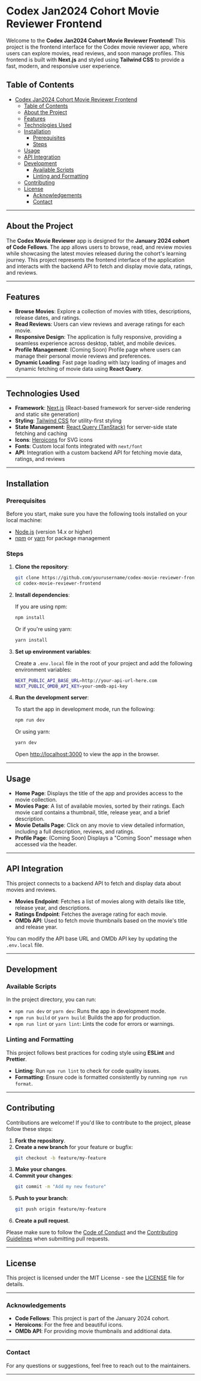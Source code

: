# Codex Jan2024 Cohort Movie Reviewer Frontend

Welcome to the **Codex Jan2024 Cohort Movie Reviewer Frontend**! This project is the frontend interface for the Codex movie reviewer app, where users can explore movies, read reviews, and soon manage profiles. This frontend is built with **Next.js** and styled using **Tailwind CSS** to provide a fast, modern, and responsive user experience.

## Table of Contents

- [Codex Jan2024 Cohort Movie Reviewer Frontend](#codex-jan2024-cohort-movie-reviewer-frontend)
  - [Table of Contents](#table-of-contents)
  - [About the Project](#about-the-project)
  - [Features](#features)
  - [Technologies Used](#technologies-used)
  - [Installation](#installation)
    - [Prerequisites](#prerequisites)
    - [Steps](#steps)
  - [Usage](#usage)
  - [API Integration](#api-integration)
  - [Development](#development)
    - [Available Scripts](#available-scripts)
    - [Linting and Formatting](#linting-and-formatting)
  - [Contributing](#contributing)
  - [License](#license)
    - [Acknowledgements](#acknowledgements)
    - [Contact](#contact)

---

## About the Project

The **Codex Movie Reviewer** app is designed for the **January 2024 cohort of Code Fellows**. The app allows users to browse, read, and review movies while showcasing the latest movies released during the cohort's learning journey. This project represents the frontend interface of the application and interacts with the backend API to fetch and display movie data, ratings, and reviews.

---

## Features

- **Browse Movies**: Explore a collection of movies with titles, descriptions, release dates, and ratings.
- **Read Reviews**: Users can view reviews and average ratings for each movie.
- **Responsive Design**: The application is fully responsive, providing a seamless experience across desktop, tablet, and mobile devices.
- **Profile Management**: (Coming Soon) Profile page where users can manage their personal movie reviews and preferences.
- **Dynamic Loading**: Fast page loading with lazy loading of images and dynamic fetching of movie data using **React Query**.

---

## Technologies Used

- **Framework**: [Next.js](https://nextjs.org/) (React-based framework for server-side rendering and static site generation)
- **Styling**: [Tailwind CSS](https://tailwindcss.com/) for utility-first styling
- **State Management**: [React Query (TanStack)](https://tanstack.com/query/latest) for server-side state fetching and caching
- **Icons**: [Heroicons](https://heroicons.com/) for SVG icons
- **Fonts**: Custom local fonts integrated with `next/font`
- **API**: Integration with a custom backend API for fetching movie data, ratings, and reviews

---

## Installation

### Prerequisites

Before you start, make sure you have the following tools installed on your local machine:

- [Node.js](https://nodejs.org/) (version 14.x or higher)
- [npm](https://www.npmjs.com/) or [yarn](https://yarnpkg.com/) for package management

### Steps

1. **Clone the repository**:

   ```bash
   git clone https://github.com/yourusername/codex-movie-reviewer-frontend.git
   cd codex-movie-reviewer-frontend
   ```

2. **Install dependencies**:

   If you are using npm:

   ```bash
   npm install
   ```

   Or if you're using yarn:

   ```bash
   yarn install
   ```

3. **Set up environment variables**:

   Create a `.env.local` file in the root of your project and add the following environment variables:

   ```bash
   NEXT_PUBLIC_API_BASE_URL=http://your-api-url-here.com
   NEXT_PUBLIC_OMDB_API_KEY=your-omdb-api-key
   ```

4. **Run the development server**:

   To start the app in development mode, run the following:

   ```bash
   npm run dev
   ```

   Or using yarn:

   ```bash
   yarn dev
   ```

   Open [http://localhost:3000](http://localhost:3000) to view the app in the browser.

---

## Usage

- **Home Page**: Displays the title of the app and provides access to the movie collection.
- **Movies Page**: A list of available movies, sorted by their ratings. Each movie card contains a thumbnail, title, release year, and a brief description.
- **Movie Details Page**: Click on any movie to view detailed information, including a full description, reviews, and ratings.
- **Profile Page**: (Coming Soon) Displays a "Coming Soon" message when accessed via the header.

---

## API Integration

This project connects to a backend API to fetch and display data about movies and reviews.

- **Movies Endpoint**: Fetches a list of movies along with details like title, release year, and descriptions.
- **Ratings Endpoint**: Fetches the average rating for each movie.
- **OMDb API**: Used to fetch movie thumbnails based on the movie's title and release year.

You can modify the API base URL and OMDb API key by updating the `.env.local` file.

---

## Development

### Available Scripts

In the project directory, you can run:

- `npm run dev` or `yarn dev`: Runs the app in development mode.
- `npm run build` or `yarn build`: Builds the app for production.
- `npm run lint` or `yarn lint`: Lints the code for errors or warnings.

### Linting and Formatting

This project follows best practices for coding style using **ESLint** and **Prettier**.

- **Linting**: Run `npm run lint` to check for code quality issues.
- **Formatting**: Ensure code is formatted consistently by running `npm run format`.

---

## Contributing

Contributions are welcome! If you'd like to contribute to the project, please follow these steps:

1. **Fork the repository**.
2. **Create a new branch** for your feature or bugfix:
   ```bash
   git checkout -b feature/my-feature
   ```
3. **Make your changes**.
4. **Commit your changes**:
   ```bash
   git commit -m "Add my new feature"
   ```
5. **Push to your branch**:
   ```bash
   git push origin feature/my-feature
   ```
6. **Create a pull request**.

Please make sure to follow the [Code of Conduct](./CODE_OF_CONDUCT.md) and the [Contributing Guidelines](./CONTRIBUTING.md) when submitting pull requests.

---

## License

This project is licensed under the MIT License - see the [LICENSE](./LICENSE) file for details.

---

### Acknowledgements

- **Code Fellows**: This project is part of the January 2024 cohort.
- **Heroicons**: For the free and beautiful icons.
- **OMDb API**: For providing movie thumbnails and additional data.

---

### Contact

For any questions or suggestions, feel free to reach out to the maintainers.

---
